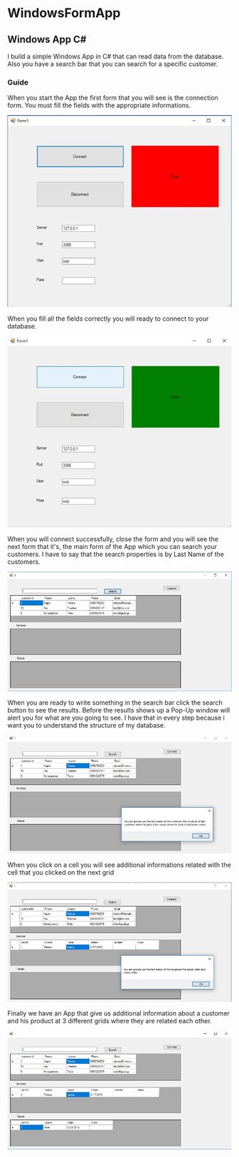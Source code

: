 # WindowsFormApp

## Windows App C#

I build a simple Windows App in C# that can read data from the database.
Also you have a search bar that you can search for a specific customer.

### Guide

When you start the App the first form that you will see is the connection form.
You must fill the fields with the appropriate informations. 

![Alt text](pics/disconnect.jpg "Disconnect")

When you fill all the fields correctly you will ready to connect to your database.

![Alt text](pics/connect.jpg "Connect")

When you will connect successfully, close the form and you will see the next form that it's,
the main form of the App which you can search your customers.
I have to say that the search properties is by Last Name of the customers.

![Alt text](pics/firstSearch.jpg "FirstForm")

When you are ready to write something in the search bar click the search button to see the results.
Before the results shows up a Pop-Up window will alert you for what are you going to see.
I have that in every step because i want you to understand the structure of my database.

![Alt text](pics/secondSearch.jpg "Search")

When you click on a cell you will see additional informations related with the cell that you clicked on the next grid

![Alt text](pics/thirdSearch.jpg "Search")

Finally we have an App that give us additional information about a customer and his product at 3 different grids 
where they are related each other. 

![Alt text](pics/finish.jpg "Finally")